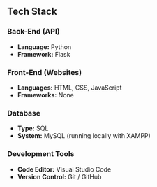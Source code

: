 ## Tech Stack

### Back-End (API)
- **Language:** Python  
- **Framework:** Flask  

### Front-End (Websites)
- **Languages:** HTML, CSS, JavaScript  
- **Frameworks:** None  

### Database
- **Type:** SQL  
- **System:** MySQL (running locally with XAMPP)  

### Development Tools
- **Code Editor:** Visual Studio Code  
- **Version Control:** Git / GitHub  
